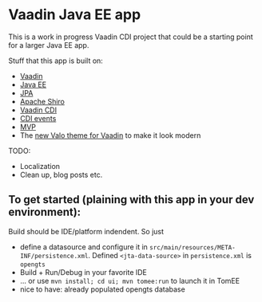 # Vaadin Java EE app 

This is a work in progress Vaadin CDI  project that could be a starting point for a larger Java EE app.

Stuff that this app is built on:

 * [Vaadin](https://vaadin.com/)
 * [Java EE](http://www.oracle.com/technetwork/java/javaee/overview/index.html)
 * [JPA](http://en.wikipedia.org/wiki/Java_Persistence_API)
 * [Apache Shiro](http://shiro.apache.org)
 * [Vaadin CDI](http://vaadin.com/addon/vaadin-cdi)
 * [CDI events](http://docs.oracle.com/javaee/6/tutorial/doc/gkhic.html)
 * [MVP](http://en.wikipedia.org/wiki/Model–view–presenter)
 * The [new Valo theme for Vaadin](https://vaadin.com/blog/-/blogs/7-series) to make it look modern
 
TODO:

 * Localization
 * Clean up, blog posts etc.

## To get started (plaining with this app in your dev environment):

Build should be IDE/platform indendent. So just

 *  define a datasource and configure it in ```src/main/resources/META-INF/persistence.xml```. Defined ```<jta-data-source>``` in ```persistence.xml``` is ```opengts```
 * Build + Run/Debug in your favorite IDE
 * ... or use ```mvn install; cd ui; mvn tomee:run``` to launch it in TomEE
 * nice to have: already populated opengts database
 
 


